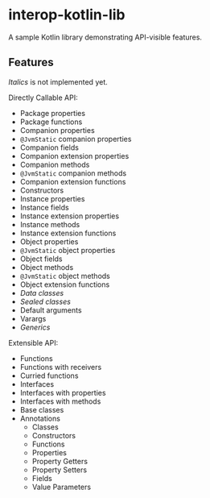 # interop-kotlin-lib

A sample Kotlin library demonstrating API-visible features.

## Features

_Italics_ is not implemented yet.

Directly Callable API:

* Package properties
* Package functions
* Companion properties
* `@JvmStatic` companion properties
* Companion fields
* Companion extension properties
* Companion methods
* `@JvmStatic` companion methods
* Companion extension functions
* Constructors
* Instance properties
* Instance fields
* Instance extension properties
* Instance methods
* Instance extension functions
* Object properties
* `@JvmStatic` object properties
* Object fields
* Object methods
* `@JvmStatic` object methods
* Object extension functions
* _Data classes_
* _Sealed classes_
* Default arguments
* Varargs
* _Generics_

Extensible API:

* Functions
* Functions with receivers
* Curried functions
* Interfaces
* Interfaces with properties
* Interfaces with methods
* Base classes
* Annotations
  * Classes
  * Constructors
  * Functions
  * Properties
  * Property Getters
  * Property Setters
  * Fields
  * Value Parameters
